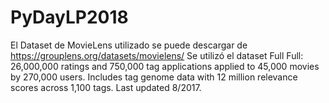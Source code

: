 # PyDayLP2018


El Dataset de MovieLens utilizado se puede descargar de https://grouplens.org/datasets/movielens/
Se utilizó el dataset Full
Full: 26,000,000 ratings and 750,000 tag applications applied to 45,000 movies by 270,000 users. Includes tag genome data with 12 million relevance scores across 1,100 tags. Last updated 8/2017.
